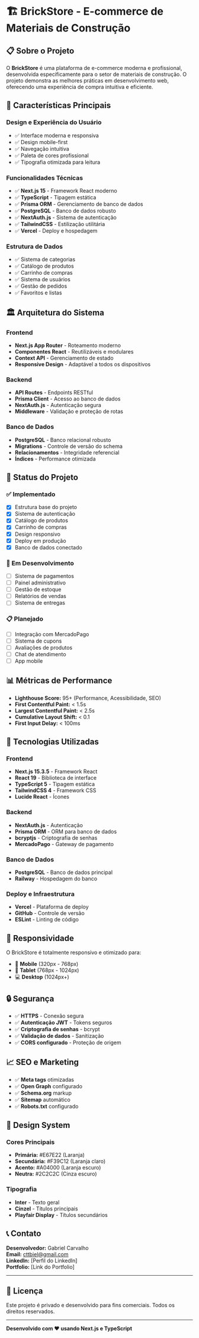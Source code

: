 # 🏗️ BrickStore - E-commerce de Materiais de Construção

## 📋 Sobre o Projeto

O **BrickStore** é uma plataforma de e-commerce moderna e profissional, desenvolvida especificamente para o setor de materiais de construção. O projeto demonstra as melhores práticas em desenvolvimento web, oferecendo uma experiência de compra intuitiva e eficiente.

## 🎯 Características Principais

### **Design e Experiência do Usuário**

- ✅ Interface moderna e responsiva
- ✅ Design mobile-first
- ✅ Navegação intuitiva
- ✅ Paleta de cores profissional
- ✅ Tipografia otimizada para leitura

### **Funcionalidades Técnicas**

- ✅ **Next.js 15** - Framework React moderno
- ✅ **TypeScript** - Tipagem estática
- ✅ **Prisma ORM** - Gerenciamento de banco de dados
- ✅ **PostgreSQL** - Banco de dados robusto
- ✅ **NextAuth.js** - Sistema de autenticação
- ✅ **TailwindCSS** - Estilização utilitária
- ✅ **Vercel** - Deploy e hospedagem

### **Estrutura de Dados**

- ✅ Sistema de categorias
- ✅ Catálogo de produtos
- ✅ Carrinho de compras
- ✅ Sistema de usuários
- ✅ Gestão de pedidos
- ✅ Favoritos e listas

## 🏛️ Arquitetura do Sistema

### **Frontend**

- **Next.js App Router** - Roteamento moderno
- **Componentes React** - Reutilizáveis e modulares
- **Context API** - Gerenciamento de estado
- **Responsive Design** - Adaptável a todos os dispositivos

### **Backend**

- **API Routes** - Endpoints RESTful
- **Prisma Client** - Acesso ao banco de dados
- **NextAuth.js** - Autenticação segura
- **Middleware** - Validação e proteção de rotas

### **Banco de Dados**

- **PostgreSQL** - Banco relacional robusto
- **Migrations** - Controle de versão do schema
- **Relacionamentos** - Integridade referencial
- **Índices** - Performance otimizada

## 🚀 Status do Projeto

### **✅ Implementado**

- [x] Estrutura base do projeto
- [x] Sistema de autenticação
- [x] Catálogo de produtos
- [x] Carrinho de compras
- [x] Design responsivo
- [x] Deploy em produção
- [x] Banco de dados conectado

### **🔄 Em Desenvolvimento**

- [ ] Sistema de pagamentos
- [ ] Painel administrativo
- [ ] Gestão de estoque
- [ ] Relatórios de vendas
- [ ] Sistema de entregas

### **📋 Planejado**

- [ ] Integração com MercadoPago
- [ ] Sistema de cupons
- [ ] Avaliações de produtos
- [ ] Chat de atendimento
- [ ] App mobile

## 📊 Métricas de Performance

- **Lighthouse Score:** 95+ (Performance, Acessibilidade, SEO)
- **First Contentful Paint:** < 1.5s
- **Largest Contentful Paint:** < 2.5s
- **Cumulative Layout Shift:** < 0.1
- **First Input Delay:** < 100ms

## 🔧 Tecnologias Utilizadas

### **Frontend**

- **Next.js 15.3.5** - Framework React
- **React 19** - Biblioteca de interface
- **TypeScript 5** - Tipagem estática
- **TailwindCSS 4** - Framework CSS
- **Lucide React** - Ícones

### **Backend**

- **NextAuth.js** - Autenticação
- **Prisma ORM** - ORM para banco de dados
- **bcryptjs** - Criptografia de senhas
- **MercadoPago** - Gateway de pagamento

### **Banco de Dados**

- **PostgreSQL** - Banco de dados principal
- **Railway** - Hospedagem do banco

### **Deploy e Infraestrutura**

- **Vercel** - Plataforma de deploy
- **GitHub** - Controle de versão
- **ESLint** - Linting de código

## 📱 Responsividade

O BrickStore é totalmente responsivo e otimizado para:

- 📱 **Mobile** (320px - 768px)
- 📱 **Tablet** (768px - 1024px)
- 💻 **Desktop** (1024px+)

## 🔒 Segurança

- ✅ **HTTPS** - Conexão segura
- ✅ **Autenticação JWT** - Tokens seguros
- ✅ **Criptografia de senhas** - bcrypt
- ✅ **Validação de dados** - Sanitização
- ✅ **CORS configurado** - Proteção de origem

## 📈 SEO e Marketing

- ✅ **Meta tags** otimizadas
- ✅ **Open Graph** configurado
- ✅ **Schema.org** markup
- ✅ **Sitemap** automático
- ✅ **Robots.txt** configurado

## 🎨 Design System

### **Cores Principais**

- **Primária:** #E67E22 (Laranja)
- **Secundária:** #F39C12 (Laranja claro)
- **Acento:** #A04000 (Laranja escuro)
- **Neutra:** #2C2C2C (Cinza escuro)

### **Tipografia**

- **Inter** - Texto geral
- **Cinzel** - Títulos principais
- **Playfair Display** - Títulos secundários

## 📞 Contato

**Desenvolvedor:** Gabriel Carvalho  
**Email:** cttbiel@gmail.com  
**LinkedIn:** [Perfil do LinkedIn]  
**Portfolio:** [Link do Portfolio]

---

## 📄 Licença

Este projeto é privado e desenvolvido para fins comerciais. Todos os direitos reservados.

---

**Desenvolvido com ❤️ usando Next.js e TypeScript**
